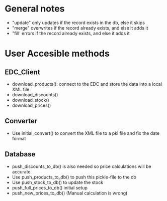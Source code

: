 # General notes


- "update" only updates if the record exists in the db, else it skips 
- "merge" overwrites if the record already exists, and else it adds it
- "fill' errors if the record already exists, and else it adds it

# User Accesible methods

## EDC_Client

- download_products(): connect to the EDC and store the data into a local XML file
- download_discounts()
- download_stock()
- download_prices()


## Converter
- Use initial_convert() to convert the XML file to a pkl file and fix the date format


## Database
- push_discounts_to_db() is also needed so price calculations will be accurate
- Use push_products_to_db() to push this pickle-file to the db
- Use push_stock_to_db() to update the stock
- push_full_prices_to_db() initial setup
- push_new_prices_to_db() (Manual calculation is wrong)
